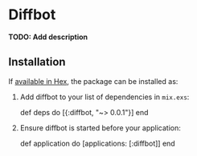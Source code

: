 # Diffbot

**TODO: Add description**

## Installation

If [available in Hex](https://hex.pm/docs/publish), the package can be installed as:

  1. Add diffbot to your list of dependencies in `mix.exs`:

        def deps do
          [{:diffbot, "~> 0.0.1"}]
        end

  2. Ensure diffbot is started before your application:

        def application do
          [applications: [:diffbot]]
        end

